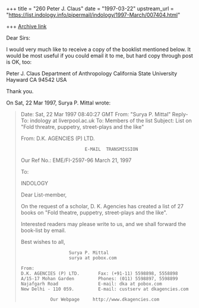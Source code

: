 +++
title = "260 Peter J. Claus"
date = "1997-03-22"
upstream_url = "https://list.indology.info/pipermail/indology/1997-March/007404.html"

+++
[Archive link](https://list.indology.info/pipermail/indology/1997-March/007404.html)

Dear Sirs:

I would very much like to receive a copy of the booklist mentioned below.
It would be most useful if you could email it to me, but hard copy through
post is OK, too:

Peter J. Claus 
Department of Anthropology
California State University
Hayward  CA   94542
USA


Thank you.


On Sat, 22 Mar 1997, Surya P. Mittal wrote:

> Date: Sat, 22 Mar 1997 08:40:27 GMT
> From: "Surya P. Mittal" <spmittal at giasdl01.vsnl.net.in>
> Reply-To: indology at liverpool.ac.uk
> To: Members of the list <indology at liverpool.ac.uk>
> Subject: List  on "Fold threatre, puppetry, street-plays and the like"
> 
> From: D.K. AGENCIES (P) LTD.
> 
>                             E-MAIL  TRANSMISSION
> 
> 
> Our Ref No.: EME/FI-2597-96                     March 21, 1997
> 
> 
> To:
> 
> INDOLOGY
> <indology at liverpool.ac.uk>
> 
> 
> 
> Dear List-member,
> 
> On the request of a scholar, D. K. Agencies has created a list of 
> 27 books on "Fold theatre, puppetry, street-plays and the like".
> 
> Interested readers may please write  to us, and we shall forward 
> the book-list by email.
> 
> Best wishes to all,
> 
> 
> 						Surya P. Mittal
> 						surya at pobox.com
> ~~~~~~~~~~~~~~~~~~~~~~~~~~~~~~~~~~~~~~~~~~~~~~~~~~~~~~~~~~~~~~~~~
> From:
> D.K. AGENCIES (P) LTD.       Fax: (+91-11) 5598898, 5558898
> A/15-17 Mohan Garden         Phones: (011) 5598897, 5598899
> Najafgarh Road               E-mail: dka at pobox.com
> New Delhi - 110 059.         E-mail: custserv at dkagencies.com
> 
>            Our Webpage     http://www.dkagencies.com
> 
> ~~~~~~~~~~~~~~~~~~~~~~~~~~~~~~~~~~~~~~~~~~~~~~~~~~~~~~~~~~~~~~~~~
> 
> 
> 
> 





